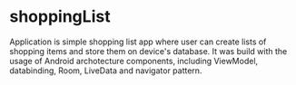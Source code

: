 # shoppingList
Application is simple shopping list app where user can create lists of shopping items and store them on device's database. It was build with the usage of Android archotecture components, including ViewModel, databinding, Room, LiveData and navigator pattern. 
